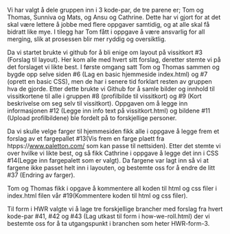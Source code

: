 Vi har valgt å dele gruppen inn i 3 kode-par, de tre parene er; Tom og Thomas, Sunniva og Mats, og Ansu og Cathrine. Dette har vi gjort for at det skal være lettere å jobbe med flere oppgaver samtidig, og at alle skal få bidratt like mye. I tilegg har Tom fått i oppgave å være ansvarlig for all merging, slik at prosessen blir mer ryddig og oversiktlig.

Da vi startet brukte vi github for å bli enige om layout på vissitkort #3 (Forslag til layout). Her kom alle med hvert sitt forslag, deretter stemte vi på det forslaget vi likte best.
I første omgang satt Tom og Thomas sammen og bygde opp selve siden #6 (Lag en basic hjemmeside index.html) og #7 (oprett en basic CSS), men de har i senere tid forklart resten av gruppen hva de gjorde. 
Etter dette brukte vi Github for å samle bilder og innhold til vissitkortene til alle i gruppen #8 (profilbilde til vissitkort) og #9 (Kort beskrivelse om seg selv til vissitkort). Oppgaven om å legge inn informasjonen #12 (Legge inn info text på vissitkort.html) og bildene #11 (Upload profilbildene) ble fordelt på to forskjellige personer.

Da vi skulle velge farger til hjemmesiden fikk alle i oppgave å legge frem et forslag av et fargepallet #13(Vis frem en farge plaett fra htpps://www.paletton.com/ som kan passe til nettsiden). Etter det stemte vi over hvilke vi likte best, og så fikk Cathrine i oppgave å legge det inn i CSS #14(Legge inn fargepalett som er valgt). 
Da fargene var lagt inn så vi at fargene ikke passet helt inn i layouten, og bestemte oss for å endre de litt #37 (Endring av farger).

Tom og Thomas fikk i opgave å kommentere all koden til html og css filer i index.html filen vår #19(Kommentere koden til html og css filer). 

Til form i HWR valgte vi å lage tre forskjellige brancher med forslag fra hvert kode-par #41, #42 og #43 (Lag utkast til form i how-we-roll.html) der vi bestemte oss for å ta utgangspunkt i branchen som heter HWR-form-3.
